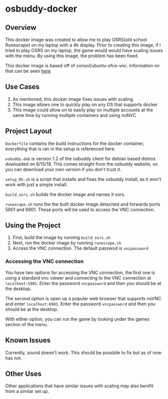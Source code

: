 # osbuddy-docker

## Overview
This docker image was created to allow me to play OSRS(old school Runescape) on my laptop with a 4k display.  Prior to creating this image, if I tried to play OSRS on my laptop, the game would would have scaling issues with the menu.  By using this image, the problem has been fixed.

This docker image is based off of consol/ubuntu-xfce-vnc.  Information on that can be seen [here](https://hub.docker.com/r/consol/ubuntu-xfce-vnc/)

## Use Cases
1. As mentioned, this docker image fixes issues with scaling.
2. This image allows one to quickly play on any OS that supports docker
3. This image could allow on to easily play on multiple accounts at the same time by running multiple containers and using noNVC

## Project Layout

```Dockerfile``` contains the build instructions for the docker container, everything that is ran in the setup is referenced here.

```osbuddy.deb``` is version 1.2 of the osbuddy client for debian based distros dowloaded on 6/15/19.  This comes straight from the osbuddy website, so you can download your own version if you don't trust it.

```setup_RS.sh``` is a script that installs and fixes the osbuddy install, as it won't work with just a simple install.

```build_osrs.sh``` builds the docker image and names it osrs.

```runescape.sh``` runs the the built docker image detached and forwards ports 5901 and 6901.  These ports will be used to access the VNC connection.

## Using the Project

1. First, build the image by running ```build_osrs.sh```
2. Next, run the docker image by running ```runescape.sh```
3. Access the VNC connection.  The default passwod is ```vncpassword```

### Accessing the VNC connection

You have two options for accessing the VNC connection, the first one is using a standard vnc viewer and connecting to the VNC connection at ```localhost:5901```.  Enter the password ```vncpassword``` and then you should be at the desktop.

The second option is open up a popular web browser that supports noVNC and enter ```localhost:6901```.  Enter the password ```vncpassword``` and then you should be at the desktop.

With either option, you can run the game by looking under the games section of the menu.

## Known Issues

Currently, sound doesn't work.  This should be possbile to fix but as of now has not.

## Other Uses

Other applications that have similar issues with scaling may also benifit from a similar set up.
